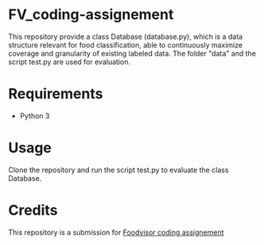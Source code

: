 # FV_coding-assignement

This repository provide a class Database (database.py), which is a data structure relevant for food classification, able to continuously maximize coverage and granularity of existing labeled data. The folder "data" and the script test.py are used for evaluation. 

# Requirements 
* Python 3 

# Usage 
Clone the repository and run the script test.py to evaluate the class Database. 

# Credits 
This repository is a submission for [Foodvisor coding assignement](https://github.com/Foodvisor/coding-assignment.git) 
